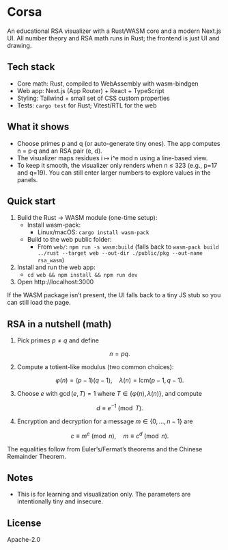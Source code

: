 # Corsa

An educational RSA visualizer with a Rust/WASM core and a modern Next.js UI. All number theory and RSA math runs in Rust; the frontend is just UI and drawing.

## Tech stack
- Core math: Rust, compiled to WebAssembly with wasm-bindgen
- Web app: Next.js (App Router) + React + TypeScript
- Styling: Tailwind + small set of CSS custom properties
- Tests: `cargo test` for Rust; Vitest/RTL for the web

## What it shows
- Choose primes p and q (or auto-generate tiny ones). The app computes n = p·q and an RSA pair (e, d).
- The visualizer maps residues i ↦ i^e mod n using a line-based view.
- To keep it smooth, the visualizer only renders when n ≤ 323 (e.g., p=17 and q=19). You can still enter larger numbers to explore values in the panels.

## Quick start
1) Build the Rust → WASM module (one-time setup):
	- Install wasm-pack:
	  - Linux/macOS: `cargo install wasm-pack`
	- Build to the web public folder:
	  - From `web/`: `npm run -s wasm:build` (falls back to `wasm-pack build ../rust --target web --out-dir ./public/pkg --out-name rsa_wasm`)
2) Install and run the web app:
	- `cd web && npm install && npm run dev`
3) Open http://localhost:3000

If the WASM package isn’t present, the UI falls back to a tiny JS stub so you can still load the page.

## RSA in a nutshell (math)

1. Pick primes $p \neq q$ and define

   $$n = p q.$$

2. Compute a totient-like modulus (two common choices):

   $$\varphi(n) = (p-1)(q-1), \quad \lambda(n) = \mathrm{lcm}(p-1, q-1).$$

3. Choose $e$ with $\gcd(e, T) = 1$ where $T \in \{\varphi(n), \lambda(n)\}$, and compute

   $$d \equiv e^{-1} \pmod{T}.$$

4. Encryption and decryption for a message $m \in \{0,\dots,n-1\}$ are

   $$c \equiv m^{e} \pmod{n}, \quad m \equiv c^{d} \pmod{n}.$$

The equalities follow from Euler’s/Fermat’s theorems and the Chinese Remainder Theorem.

## Notes
- This is for learning and visualization only. The parameters are intentionally tiny and insecure.

## License
Apache-2.0
